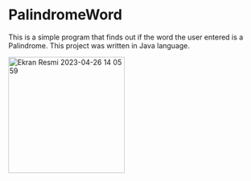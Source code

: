 # PalindromeWord
This is a simple program that finds out if the word the user entered is a Palindrome. This project was written in Java language. 


<img width="231" alt="Ekran Resmi 2023-04-26 14 05 59" src="https://user-images.githubusercontent.com/89778160/234557031-d37239a9-4169-44ad-abe8-659417378b69.png">

